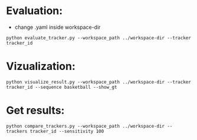 # Evaluation:
 - change .yaml inside workspace-dir
```console
python evaluate_tracker.py --workspace_path ../workspace-dir --tracker tracker_id
```


# Vizualization:
```console
python visualize_result.py --workspace_path ../workspace-dir --tracker tracker_id --sequence basketball --show_gt
```
# Get results:
```console
python compare_trackers.py --workspace_path ../workspace-dir --trackers tracker_id --sensitivity 100
```